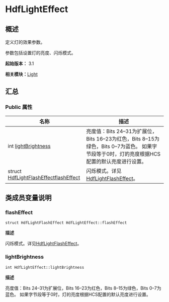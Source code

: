 # HdfLightEffect


## 概述

定义灯的效果参数。

参数包括设置灯的亮度、闪烁模式。

**起始版本：** 3.1

**相关模块：**[Light](_light.md)


## 汇总


### Public 属性

| 名称 | 描述 | 
| -------- | -------- |
| int [lightBrightness](#lightbrightness) | 亮度值：Bits 24–31为扩展位，Bits 16–23为红色，Bits 8–15为绿色，Bits 0–7为蓝色。 如果字节段等于0时，灯的亮度根据HCS配置的默认亮度进行设置。 | 
| struct [HdfLightFlashEffect](_hdf_light_flash_effect_v10.md)[flashEffect](#flasheffect) | 闪烁模式。详见[HdfLightFlashEffect](_hdf_light_flash_effect_v10.md)。 | 


## 类成员变量说明


### flashEffect

```
struct HdfLightFlashEffect HdfLightEffect::flashEffect
```

**描述**

闪烁模式。详见[HdfLightFlashEffect](_hdf_light_flash_effect_v10.md)。


### lightBrightness

```
int HdfLightEffect::lightBrightness
```

**描述**

亮度值：Bits 24–31为扩展位，Bits 16–23为红色，Bits 8–15为绿色，Bits 0–7为蓝色。 如果字节段等于0时，灯的亮度根据HCS配置的默认亮度进行设置。
